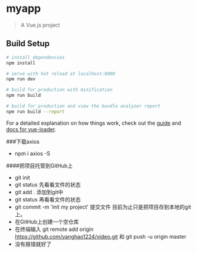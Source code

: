 # myapp

> A Vue.js project

## Build Setup

``` bash
# install dependencies
npm install

# serve with hot reload at localhost:8080
npm run dev

# build for production with minification
npm run build

# build for production and view the bundle analyzer report
npm run build --report
```

For a detailed explanation on how things work, check out the [guide](http://vuejs-templates.github.io/webpack/) and [docs for vue-loader](http://vuejs.github.io/vue-loader).


###下载axios
+ npm i axios -S

####把项目托管到GitHub上
+ git init
+ git status  先看看文件的状态
+ git add .   添加到git中
+ git status  再看看文件的状态   
+ git commit -m 'init my project' 提交文件
目前为止只是把项目存到本地的git上。
+ 在GitHub上创建一个空仓库
+ 在终端输入 git remote add origin https://github.com/yanghao1224/video.git 和 git push -u origin master
+ 没有报错就好了